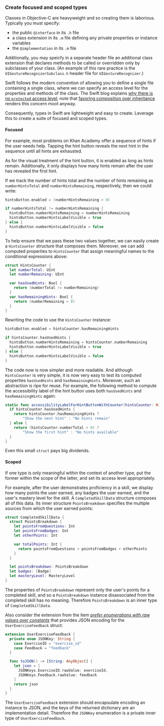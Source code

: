 ### Create focused and scoped types

Classes in Objective-C are heavyweight and so creating them is laborious. Typically you must specify:

* the public `@interface` in its `.h` file
* a class extension in its `.m` file defining any private properties or instance variables
* the `@implementation` in its `.m` file

Additionally, you may speicfy in a separate header file an additional class extension that declares methods to be called or overridden only by subclasses of your class. (An example of this rare practice is the `UIGestureRecognizerSubclass.h` header file for `UIGestureRecognizer`.)

Swift follows the modern convention of allowing you to define a single file containing a single class, where we can specify an access level for the properties and methods of the class. The Swift blog explains [why there is no `protected` access level](https://developer.apple.com/swift/blog/?id=11); note that [favoring composition over inheritance](http://en.wikipedia.org/wiki/Composition_over_inheritance) renders this concern moot anyway.

Consequently, types in Swift are lightweight and easy to create. Leverage this to create a suite of focused and scoped types.

#### Focused

For example, most problems on Khan Academy offer a sequence of hints if the user needs help. Tapping the hint button reveals the next hint in the sequence until all hints are exhausted.

As for the visual treatment of the hint button, it is enabled as long as hints remain. Additionally, it only displays how many hints remain after the user has revealed the first hint.

If we track the number of hints total and the number of hints remaining as `numberHintsTotal` and `numberHintsRemaining`, respectively, then we could write:

```swift
hintsButton.enabled = (numberHintsRemaining > 0)

if numberHintsTotal != numberHintsRemaining {
  hintsButton.numberHintsRemaining = numberHintsRemaining
  hintsButton.numberHintsLabelVisible = true
} else {
  hintsButton.numberHintsLabelVisible = false
}
```

To help ensure that we pass these two values together, we can easily create a `HintsCounter` structure that composes them. Moreover, we can add computed properties to `HintsCounter` that assign meaningful names to the conditional expressions above:

```swift
struct HintsCounter {
  let numberTotal: UInt
  let numberRemaining: UInt

  var hasUsedHints: Bool {
    return (numberTotal != numberRemaining)
  }
  var hasRemainingHints: Bool {
    return (numberRemaining > 0)
  }
}
```

Rewriting the code to use the `HintsCounter` instance:

```swift
hintsButton.enabled = hintsCounter.hasRemainingHints

if hintsCounter.hasUsedHints {
  hintsButton.numberHintsRemaining = hintsCounter.numberRemaining
  hintsButton.numberHintsLabelVisible = true
} else {
  hintsButton.numberHintsLabelVisible = false
}
```

The code now is now simpler and more readable. And although `HintsCounter` is very simple, it is now very easy to test its computed properties `hasUsedHints` and `hasRemainingHints`. Moreover, such an abstraction is ripe for reuse. For example, the following method to compute the accessibility label of the hint button uses both `hasUsedHints` and `hasRemainingHints` again:

```swift
static func accessibilityLabelForHintButtonWithCounter(hintsCounter: HintsCounter) -> String {
  if hintsCounter.hasUsedHints {
    return hintsCounter.hasRemainingHints ?
        "Show the next hint" : "No hints remain"
  } else {
    return (hintsCounter.numberTotal > 0) ?
        "Show the first hint" : "No hints available"
  }
}
```

Even this small `struct` pays big dividends.

#### Scoped

If one type is only meaningful within the context of another type, put the former within the scope of the latter, and set its access level appropriately.

For example, after the user demonstrates proficiency in a skill, we display how many points the user earned, any badges the user earned, and the user's mastery level for the skill. A `CompletedSkillData` structure composes all of this data. Its inner structure `PointsBreakdown` specifies the multiple sources from which the user earned points:

```swift
struct CompletedSkillData {
  struct PointsBreakdown {
    let pointsFromQuestions: Int
    let pointsFromBadges: Int
    let otherPoints: Int

    var totalPoints: Int {
      return pointsFromQuestions + pointsFromBadges + otherPoints
    }
  }

  let pointsBreakdown: PointsBreakdown
  let badges: [Badge]
  let masteryLevel: MasteryLevel
}
```

The properties of `PointsBreakdown` represent only the user's points for a completed skill, and so a `PointsBreakdown` instance disassociated from the completed skill has no meaning. Therefore `PointsBreakdown` is an inner type of `CompletedSkillData`.

Also consider the extension from the item _[prefer enumerations with raw values over constants](prefer-enums-with-raw-values-over-constants.md)_ that provides JSON encoding for the `UserExerciseFeedback` struct:

```swift
extension UserExerciseFeedback {
  private enum JSONKey: String {
    case ExerciseID = "exercise_id"
    case Feedback = "feedback"
  }

  func toJSON() -> [String: AnyObject] {
    let json = [
      JSONKeys.ExerciseID.rawValue: exerciseId,
      JSONKeys.Feedback.rawValue: feedback
    ]
    return json
  }
}
```

The `UserExerciseFeedback` extension should encapsulate encoding an instance to JSON, and the keys of the returned dictionary are an implementation detail. Therefore the `JSONKey` enumeration is a private inner type of `UserExerciseFeedback`.

